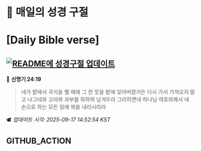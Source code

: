 # 🙏 매일의 성경 구절
# [Daily Bible verse]
## [![README에 성경구절 업데이트](https://github.com/DONGSUKA/first_test/actions/workflows/update-readme-bible.yml/badge.svg)](https://github.com/DONGSUKA/first_test/actions/workflows/update-readme-bible.yml)
<!-- START_BIBLE_VERSE -->
📖 **신명기 24:19**
> 네가 밭에서 곡식을 벨 때에 그 한 뭇을 밭에 잊어버렸거든 다시 가서 가져오지 말고 나그네와 고아와 과부를 위하여 남겨두라 그리하면네 하나님 여호와께서 네 손으로 하는 모든 일에 복을 내리시리라

🕊️ _업데이트 시각: 2025-09-17 14:52:54 KST_
  <!-- END_BIBLE_VERSE -->
## GITHUB_ACTION
